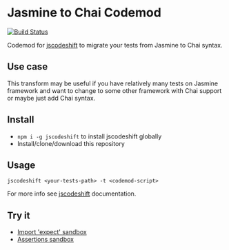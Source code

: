 # Jasmine to Chai Codemod

[![Build Status](https://travis-ci.org/vansosnin/jasmine-to-chai-codemod.svg?branch=master)](https://travis-ci.org/vansosnin/jasmine-to-chai-codemod)

Codemod for [jscodeshift] to migrate your tests from Jasmine to Chai syntax.

## Use case

This transform may be useful if you have relatively many tests on Jasmine
framework and want to change to some other framework with Chai support or maybe
just add Chai syntax.

## Install

* `npm i -g jscodeshift` to install jscodeshift globally
* Install/clone/download this repository

## Usage

`jscodeshift <your-tests-path> -t <codemod-script>`

For more info see [jscodeshift] documentation.

## Try it

* [Import 'expect' sandbox]
* [Assertions sandbox]

[jscodeshift]: https://github.com/facebook/jscodeshift
[Import 'expect' sandbox]: https://astexplorer.net/#/gist/3f2de7f7a4e3b6c16fd3e21256332bbc/fa4054baca48de14f0ba8e49dd8b8fdeb17dc3a5
[Assertions sandbox]: https://astexplorer.net/#/gist/bb80fb0d9fca0241d91daccd83ea9b84/7cdf19c1e241ea872f4fb8d2518a41d8ea8c1da5
